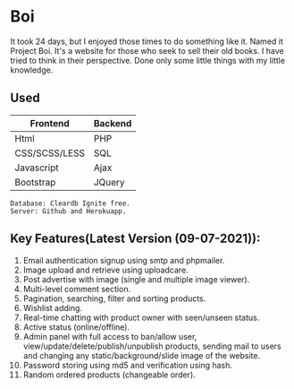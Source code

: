 # Boi
It took 24 days, but I enjoyed those times to do something like it. Named it Project Boi.
It's a website for those who seek to sell their old books. I have tried to think in their perspective. Done only some little things with my little knowledge.

## Used
  Frontend  | Backend
  ------------- | -------------
  Html  | PHP
  CSS/SCSS/LESS  | SQL
  Javascript | Ajax
  Bootstrap | JQuery
  
    Database: Cleardb Ignite free.
    Server: Github and Herokuapp.
    
## Key Features(Latest Version (09-07-2021)):
  1. Email authentication signup using smtp and phpmailer.
  2. Image upload and retrieve using uploadcare.
  3. Post advertise with image (single and multiple image viewer).
  4. Multi-level comment section.
  5. Pagination, searching, filter and sorting products.
  6. Wishlist adding.
  7. Real-time chatting with product owner with seen/unseen status.
  8. Active status (online/offline).
  9. Admin panel with full access to ban/allow user, view/update/delete/publish/unpublish products, sending mail to users and changing any static/background/slide image of the       website.
  10. Password storing using md5 and verification using hash.
  11. Random ordered products (changeable order).
